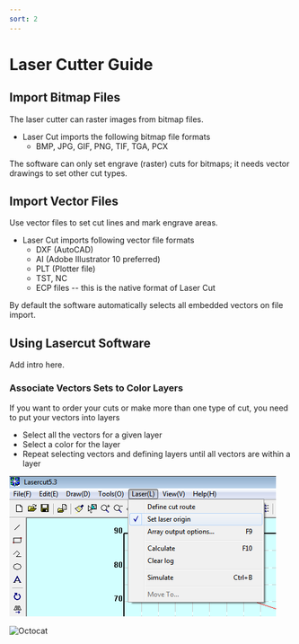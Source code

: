 ```yaml
---
sort: 2
---
```


# Laser Cutter Guide

## Import Bitmap Files

The laser cutter can raster images from bitmap files.
- Laser Cut imports the following bitmap file formats
  - BMP, JPG, GIF, PNG, TIF, TGA, PCX

The software can only set engrave (raster) cuts for bitmaps; it needs vector drawings to set other cut types.

## Import Vector Files

Use vector files to set cut lines and mark engrave areas.
- Laser Cut imports following vector file formats
  - DXF (AutoCAD)
  - AI (Adobe Illustrator 10 preferred)
  - PLT (Plotter file)
  - TST, NC
  - ECP files -- this is the native format of Laser Cut

By default the software automatically selects all embedded vectors on file import.

## Using Lasercut Software

Add intro here.

### Associate Vectors Sets to Color Layers

If you want to order your cuts or make more than one type of cut, you need to put your vectors into layers
- Select all the vectors for a given layer
- Select a color for the layer
- Repeat selecting vectors and defining layers until all vectors are within a layer

![SetLaserOrigin](https://github.com/nordeastmakers/nordeastmakers.github.io/blob/ca331230ac678db03a5316e47cf4633aa52e564b/images/SetLaserOrigin.png)

![Octocat](https://github.githubassets.com/images/icons/emoji/octocat.png)
